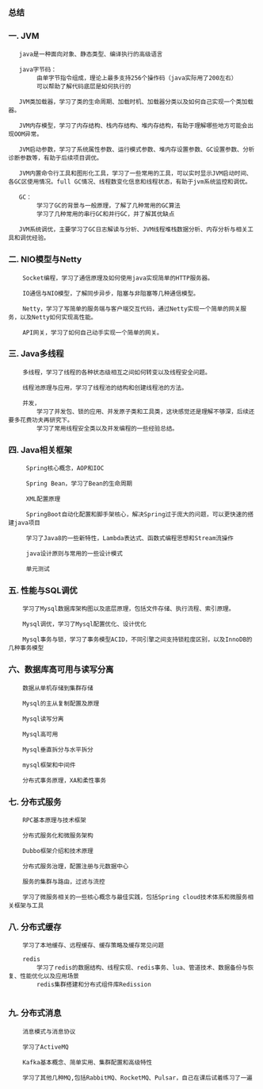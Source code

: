 ### 总结
### 一. JVM
```
   java是一种面向对象、静态类型、编译执行的高级语言
   
   java字节码：
        由单字节指令组成，理论上最多支持256个操作码（java实际用了200左右）
        可以帮助了解代码底层是如何执行的
        
   JVM类加载器，学习了类的生命周期、加载时机、加载器分类以及如何自己实现一个类加载器。
   
   JVM内存模型，学习了内存结构、栈内存结构、堆内存结构，有助于理解哪些地方可能会出现OOM异常。
   
   JVM启动参数，学习了系统属性参数、运行模式参数、堆内存设置参数、GC设置参数、分析诊断参数等，有助于后续项目调优。
   
   JVM内置命令行工具和图形化工具，学习了一些常用的工具，可以实时显示JVM启动时间、各GC区使用情况。full GC情况、线程数变化信息和线程状态，有助于jvm系统监控和调优。
   
   GC：
        学习了GC的背景与一般原理，了解了几种常用的GC算法
        学习了几种常用的串行GC和并行GC，并了解其优缺点
   
   JVM系统调优，主要学习了GC日志解读与分析、JVM线程堆栈数据分析、内存分析与相关工具和调优经验。
```  
### 二. NIO模型与Netty
```
    Socket编程，学习了通信原理及如何使用java实现简单的HTTP服务器。
    
    IO通信与NIO模型，了解同步异步，阻塞与非阻塞等几种通信模型。
    
    Netty，学习了写简单的服务端与客户端交互代码，通过Netty实现一个简单的网关服务，以及Netty如何实现高性能。
    
    API网关，学习了如何自己动手实现一个简单的网关。
```
### 三. Java多线程
```
    多线程，学习了线程的各种状态级相互之间如何转变以及线程安全问题。
    
    线程池原理与应用，学习了线程池的结构和创建线程池的方法。
    
    并发，
        学习了并发包、锁的应用、并发原子类和工具类，这块感觉还是理解不够深，后续还要多花费功夫再研究下。
        学习了常用线程安全类以及并发编程的一些经验总结。
```        
### 四. Java相关框架
```
     Spring核心概念，AOP和IOC
        
     Spring Bean，学习了Bean的生命周期
     
     XML配置原理
     
     SpringBoot自动化配置和脚手架核心，解决Spring过于庞大的问题，可以更快速的搭建java项目
     
     学习了Java8的一些新特性，Lambda表达式、函数式编程思想和Stream流操作
     
     java设计原则与常用的一些设计模式
     
     单元测试
```    
### 五. 性能与SQL调优
```
    学习了Mysql数据库架构图以及底层原理，包括文件存储、执行流程、索引原理。
    
    Mysql调优，学习了Mysql配置优化、设计优化
    
    Mysql事务与锁，学习了事务模型ACID，不同引擎之间支持锁粒度区别，以及InnoDB的几种事务模型
```    
    
### 六、数据库高可用与读写分离
```
    数据从单机存储到集群存储
    
    Mysql的主从复制配置及原理
    
    Mysql读写分离
    
    Mysql高可用
    
    Mysql垂直拆分与水平拆分
    
    mysql框架和中间件
  
    分布式事务原理，XA和柔性事务
```  
### 七. 分布式服务
```
    RPC基本原理与技术框架
    
    分布式服务化和微服务架构
    
    Dubbo框架介绍和技术原理
    
    分布式服务治理，配置注册与元数据中心
    
    服务的集群与路由，过滤与流控
    
    学习了微服务相关的一些核心概念与最佳实践，包括Spring cloud技术体系和微服务相关框架与工具
```    
### 八. 分布式缓存
```
    学习了本地缓存、远程缓存、缓存策略及缓存常见问题
    
    redis
        学习了redis的数据结构、线程实现、redis事务、lua、管道技术、数据备份与恢复、性能优化以及应用场景
        redis集群搭建和分布式组件库Redission
    
```    
    
### 九. 分布式消息
```
    消息模式与消息协议
    
    学习了ActiveMQ
   
    Kafka基本概念、简单实用、集群配置和高级特性
    
    学习了其他几种MQ,包括RabbitMQ、RocketMQ、Pulsar，自己在课后试着练习了一遍
    
``` 
    
    
    
    
    
   
   
   
   
   
   
   
        
        
   
   
   
